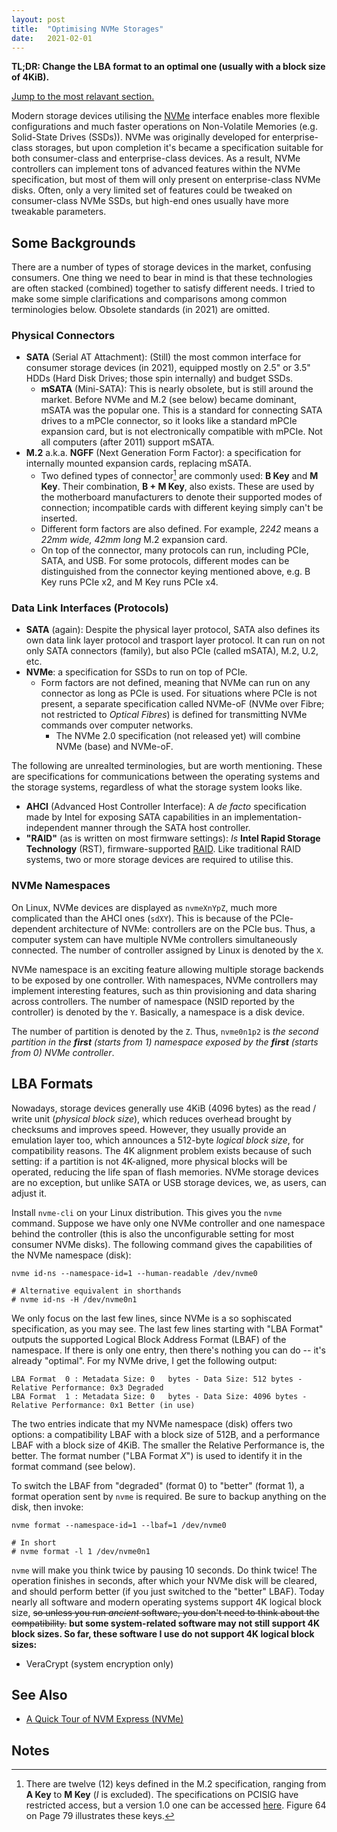 ```yaml
---
layout: post
title:  "Optimising NVMe Storages"
date:   2021-02-01
---
```


**TL;DR: Change the LBA format to an optimal one (usually with a block size of 4KiB).**

[Jump to the most relavant section.](#lba-formats)

Modern storage devices utilising the [NVMe][nvme] interface enables more flexible configurations and much faster operations on Non-Volatile Memories (e.g. Solid-State Drives (SSDs)). NVMe was originally developed for enterprise-class storages, but upon completion it's became a specification suitable for both consumer-class and enterprise-class devices. As a result, NVMe controllers can implement tons of advanced features within the NVMe specification, but most of them will only present on enterprise-class NVMe disks. Often, only a very limited set of features could be tweaked on consumer-class NVMe SSDs, but high-end ones usually have more tweakable parameters.

[nvme]: https://en.wikipedia.org/wiki/NVM_Express

## Some Backgrounds

There are a number of types of storage devices in the market, confusing consumers. One thing we need to bear in mind is that these technologies are often stacked (combined) together to satisfy different needs. I tried to make some simple clarifications and comparisons among common terminologies below. Obsolete standards (in 2021) are omitted.

### Physical Connectors

- **SATA** (Serial AT Attachment): (Still) the most common interface for consumer storage devices (in 2021), equipped mostly on 2.5" or 3.5" HDDs (Hard Disk Drives; those spin internally) and budget SSDs.
  - **mSATA** (Mini-SATA): This is nearly obsolete, but is still around the market. Before NVMe and M.2 (see below) became dominant, mSATA was the popular one. This is a standard for connecting SATA drives to a mPCIe connector, so it looks like a standard mPCIe expansion card, but is not electronically compatible with mPCIe. Not all computers (after 2011) support mSATA.
- **M.2** a.k.a. **NGFF** (Next Generation Form Factor): a specification for internally mounted expansion cards, replacing mSATA.
  - Two defined types of connector[^1] are commonly used: **B Key** and **M Key**. Their combination, **B + M Key**, also exists. These are used by the motherboard manufacturers to denote their supported modes of connection; incompatible cards with different keying simply can't be inserted.
  - Different form factors are also defined. For example, _2242_ means a _22mm wide, 42mm long_ M.2 expansion card.
  - On top of the connector, many protocols can run, including PCIe, SATA, and USB. For some protocols, different modes can be distinguished from the connector keying mentioned above, e.g. B Key runs PCIe x2, and M Key runs PCIe x4.

### Data Link Interfaces (Protocols)

- **SATA** (again): Despite the physical layer protocol, SATA also defines its own data link layer protocol and trasport layer protocol. It can run on not only SATA connectors (family), but also PCIe (called mSATA), M.2, U.2, etc.
- **NVMe**: a specification for SSDs to run on top of PCIe.
  - Form factors are not defined, meaning that NVMe can run on any connector as long as PCIe is used. For situations where PCIe is not present, a separate specification called NVMe-oF (NVMe over Fibre; not restricted to _Optical Fibres_) is defined for transmitting NVMe commands over computer networks.
    - The NVMe 2.0 specification (not released yet) will combine NVMe (base) and NVMe-oF.

The following are unrealted terminologies, but are worth mentioning. These are specifications for communications between the operating systems and the storage systems, regardless of what the storage system looks like.

- **AHCI** (Advanced Host Controller Interface): A _de facto_ specification made by Intel for exposing SATA capabilities in an implementation-independent manner through the SATA host controller.
- **"RAID"** (as is written on most firmware settings): _Is_ **Intel Rapid Storage Technology** (RST), firmware-supported [RAID][raid]. Like traditional RAID systems, two or more storage devices are required to utilise this.

[raid]: https://en.wikipedia.org/wiki/RAID

### NVMe Namespaces

On Linux, NVMe devices are displayed as `nvmeXnYpZ`, much more complicated than the AHCI ones (`sdXY`). This is because of the PCIe-dependent architecture of NVMe: controllers are on the PCIe bus. Thus, a computer system can have multiple NVMe controllers simultaneously connected. The number of controller assigned by Linux is denoted by the `X`.

NVMe namespace is an exciting feature allowing multiple storage backends to be exposed by one controller. With namespaces, NVMe controllers may implement interesting features, such as thin provisioning and data sharing across controllers. The number of namespace (NSID reported by the controller) is denoted by the `Y`. Basically, a namespace is a disk device.

The number of partition is denoted by the `Z`. Thus, `nvme0n1p2` is _the second partition in the **first** (starts from 1) namespace exposed by the **first** (starts from 0) NVMe controller_.

## LBA Formats

Nowadays, storage devices generally use 4KiB (4096 bytes) as the read / write unit (_physical block size_), which reduces overhead brought by checksums and improves speed. However, they usually provide an emulation layer too, which announces a 512-byte _logical block size_, for compatibility reasons. The 4K alignment problem exists because of such setting: if a partition is not 4K-aligned, more physical blocks will be operated, reducing the life span of flash memories. NVMe storage devices are no exception, but unlike SATA or USB storage devices, we, as users, can adjust it.

Install `nvme-cli` on your Linux distribution. This gives you the `nvme` command. Suppose we have only one NVMe controller and one namespace behind the controller (this is also the unconfigurable setting for most consumer NVMe disks). The following command gives the capabilities of the NVMe namespace (disk):

```shell
nvme id-ns --namespace-id=1 --human-readable /dev/nvme0

# Alternative equivalent in shorthands
# nvme id-ns -H /dev/nvme0n1
```

We only focus on the last few lines, since NVMe is a so sophiscated specification, as you may see. The last few lines starting with "LBA Format" outputs the supported Logical Block Address Format (LBAF) of the namespace. If there is only one entry, then there's nothing you can do -- it's already "optimal". For my NVMe drive, I get the following output:

```
LBA Format  0 : Metadata Size: 0   bytes - Data Size: 512 bytes - Relative Performance: 0x3 Degraded
LBA Format  1 : Metadata Size: 0   bytes - Data Size: 4096 bytes - Relative Performance: 0x1 Better (in use)
```

The two entries indicate that my NVMe namespace (disk) offers two options: a compatibility LBAF with a block size of 512B, and a performance LBAF with a block size of 4KiB. The smaller the Relative Performance is, the better. The format number ("LBA Format _X_") is used to identify it in the format command (see below).

To switch the LBAF from "degraded" (format 0) to "better" (format 1), a format operation sent by `nvme` is required. Be sure to backup anything on the disk, then invoke:

```shell
nvme format --namespace-id=1 --lbaf=1 /dev/nvme0

# In short
# nvme format -l 1 /dev/nvme0n1
```

`nvme` will make you think twice by pausing 10 seconds. Do think twice! The operation finishes in seconds, after which your NVMe disk will be cleared, and should perform better (if you just switched to the "better" LBAF). Today nearly all software and modern operating systems support 4K logical block size, ~~so unless you run _ancient_ software, you don't need to think about the compatibility.~~ **but some system-related software may not still support 4K block sizes. So far, these software I use do not support 4K logical block sizes:**

- VeraCrypt (system encryption only)

## See Also

- [A Quick Tour of NVM Express (NVMe)](https://metebalci.com/blog/a-quick-tour-of-nvm-express-nvme/)

## Notes

[^1]: There are twelve (12) keys defined in the M.2 specification, ranging from **A Key** to **M Key** (_I_ is excluded). The specifications on PCISIG have restricted access, but a version 1.0 one can be accessed [here][pcie-m2-spec-1.0]. Figure 64 on Page 79 illustrates these keys.

[pcie-m2-spec-1.0]: http://read.pudn.com/downloads794/doc/project/3133918/PCIe_M.2_Electromechanical_Spec_Rev1.0_Final_11012013_RS_Clean.pdf

